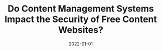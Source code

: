 ---
title: "Do Content Management Systems Impact the Security of Free Content Websites?"
collection: publications
permalink: /publication/2022-01-01-Do-Content-Management-Systems-Impact-the-Security-of-Free-Content-Websites
date: 2022-01-01
venue: 'In the proceedings of Computational Data and Social Networks - 11th International Conference, CSoNet 2022, Virtual Event, December 5-7, 2022, Proceedings'
paperurl: 'https://doi.org/10.1007/978-3-031-26303-3\_13'
citation: ' Mohamed Alqadhi,  Abdulrahman Alabduljabbar,  Kyle Thomas,  Saeed Salem,  DaeHun Nyang,  David Mohaisen, &quot;Do Content Management Systems Impact the Security of Free Content Websites?.&quot; In the proceedings of Computational Data and Social Networks - 11th International Conference, CSoNet 2022, Virtual Event, December 5-7, 2022, Proceedings, 2022.'
---